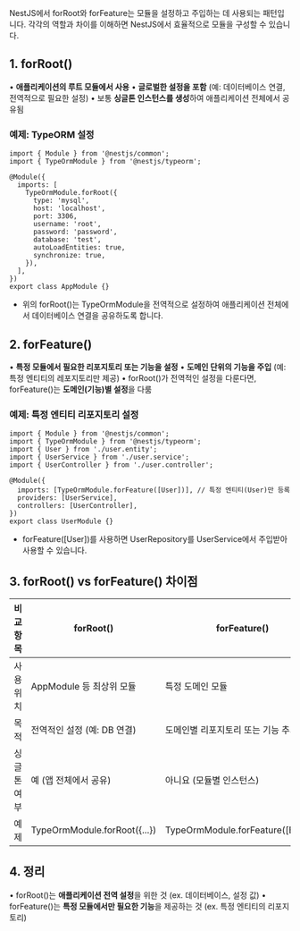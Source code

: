 NestJS에서 forRoot와 forFeature는 모듈을 설정하고 주입하는 데 사용되는 패턴입니다. 각각의 역할과 차이를 이해하면 NestJS에서 효율적으로 모듈을 구성할 수 있습니다.

## **1. forRoot()**
• **애플리케이션의 루트 모듈에서 사용**
• **글로벌한 설정을 포함** (예: 데이터베이스 연결, 전역적으로 필요한 설정)
• 보통 **싱글톤 인스턴스를 생성**하여 애플리케이션 전체에서 공유됨
### **예제: TypeORM 설정**
```
import { Module } from '@nestjs/common';
import { TypeOrmModule } from '@nestjs/typeorm';

@Module({
  imports: [
    TypeOrmModule.forRoot({
      type: 'mysql',
      host: 'localhost',
      port: 3306,
      username: 'root',
      password: 'password',
      database: 'test',
      autoLoadEntities: true,
      synchronize: true,
    }),
  ],
})
export class AppModule {}
```

- 위의 forRoot()는 TypeOrmModule을 전역적으로 설정하여 애플리케이션 전체에서 데이터베이스 연결을 공유하도록 합니다.

## **2. forFeature()**
• **특정 모듈에서 필요한 리포지토리 또는 기능을 설정**
• **도메인 단위의 기능을 주입** (예: 특정 엔티티의 레포지토리만 제공)
• forRoot()가 전역적인 설정을 다룬다면, forFeature()는 **도메인(기능)별 설정**을 다룸

### **예제: 특정 엔티티 리포지토리 설정**
```node
import { Module } from '@nestjs/common';
import { TypeOrmModule } from '@nestjs/typeorm';
import { User } from './user.entity';
import { UserService } from './user.service';
import { UserController } from './user.controller';

@Module({
  imports: [TypeOrmModule.forFeature([User])], // 특정 엔티티(User)만 등록
  providers: [UserService],
  controllers: [UserController],
})
export class UserModule {}
```
- forFeature([User])를 사용하면 UserRepository를 UserService에서 주입받아 사용할 수 있습니다.

## **3. forRoot() vs forFeature() 차이점**

| **비교 항목** | forRoot()                    | forFeature()                       |
| --------- | ---------------------------- | ---------------------------------- |
| 사용 위치     | AppModule 등 최상위 모듈           | 특정 도메인 모듈                          |
| 목적        | 전역적인 설정 (예: DB 연결)           | 도메인별 리포지토리 또는 기능 추가                |
| 싱글톤 여부    | 예 (앱 전체에서 공유)                | 아니요 (모듈별 인스턴스)                     |
| 예제        | TypeOrmModule.forRoot({...}) | TypeOrmModule.forFeature([Entity]) |

## **4. 정리**
• forRoot()는 **애플리케이션 전역 설정**을 위한 것 (ex. 데이터베이스, 설정 값)
• forFeature()는 **특정 모듈에서만 필요한 기능**을 제공하는 것 (ex. 특정 엔티티의 리포지토리)